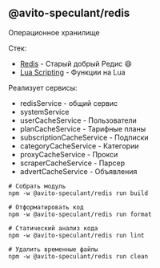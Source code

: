 @avito-speculant/redis
----------------------

Операционное хранилище

Стек:

* [Redis](https://redis.io/) - Старый добрый Редис 😄
* [Lua Scripting](https://redis.io/docs/interact/programmability/eval-intro/) - Функции на Lua

Реализует сервисы:

* redisService - общий сервис
* systemService
* userCacheService - Пользователи
* planCacheService - Тарифные планы
* subscriptionCacheService - Подписки
* categoryCacheService - Категории
* proxyCacheService - Прокси
* scraperCacheService - Парсер
* advertCacheService - Объявления

```
# Собрать модуль
npm -w @avito-speculant/redis run build

# Отформатировать код
npm -w @avito-speculant/redis run format

# Статический анализ кода
npm -w @avito-speculant/redis run lint

# Удалить временные файлы
npm -w @avito-speculant/redis run clean
```


